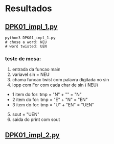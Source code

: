 # Resultados

## [DPK01_impl_1.py](DPK01_impl_1.py)

    python3 DPK01_impl_1.py
    # chose a word: NEU
    # word twisted: UEN

### teste de mesa: 
1. entrada da funcao main
2. variavel sin = NEU
3. chama funcao twist com palavra digitada no sin
4. lopp com For com cada char de sin ( NEU)
- 1 item do for:
    tmp = "N" + "" = "N"
- 2 item do for: 
    tmp = "E" + "N" = "EN"
- 3 item do for: 
    tmp = "U" + "EN" = "UEN"
5. sout = "UEN"
6. saida do print com sout


## [DPK01_impl_2.py](DPK01_impl_2.py)  
